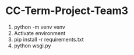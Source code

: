 # CC-Term-Project-Team3
1. python -m venv venv
2. Activate environment
3. pip install -r requirements.txt
4. python wsgi.py